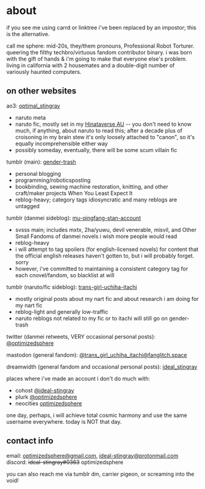 # about
if you see me using carrd or linktree i've been replaced by an impostor; this is the alternative.

call me sphere: mid-20s, they/them pronouns, Professional Robot Torturer.  queering the filthy techbro/virtuous fandom contributor binary.  i was born with the gift of hands & i'm going to make that everyone else's problem.  living in california with 2 housemates and a double-digit number of variously haunted computers.

## on other websites

ao3: [optimal_stingray](https://archiveofourown.org/users/optimal_stingray)
* naruto meta
* naruto fic, mostly set in my [Hinataverse AU](https://archiveofourown.org/series/2600881) -- you don't need to know much, if anything, about naruto to read this; after a decade plus of croisoning in my brain stew it's only loosely attached to "canon", so it's equally incomprehensible either way
* possibly someday, eventually, there will be some scum villain fic

tumblr (main): [gender-trash](https://gender-trash.tumblr.com)
* personal blogging
* programming/roboticsposting
* bookbinding, sewing machine restoration, knitting, and other craft/maker projects When You Least Expect It
* reblog-heavy; category tags idiosyncratic and many reblogs are untagged

tumblr (danmei sideblog): [mu-qingfang-stan-account](https://mu-qingfang-stan-account.tumblr.com)
* svsss main; includes mxtx, 2ha/yuwu, devil venerable, misvil, and Other Small Fandoms of danmei novels i wish more people would read
* reblog-heavy
* i will attempt to tag spoilers (for english-licensed novels) for content that the official english releases haven't gotten to, but i will probably forget. sorry
* however, i've committed to maintaining a consistent category tag for each cnovel/fandom, so blacklist at will

tumblr (naruto/fic sideblog): [trans-girl-uchiha-itachi](https://trans-girl-uchiha-itachi.tumblr.com)
* mostly original posts about my nart fic and about research i am doing for my nart fic
* reblog-light and generally low-traffic
* naruto reblogs not related to my fic or to itachi will still go on gender-trash

twitter (danmei retweets, VERY occasional personal posts): [@optimizedsphere](https://twitter.com/optimizedsphere)

mastodon (general fandom): [@trans_girl_uchiha_itachi@fanglitch.space](https://fanglitch.space/@trans_girl_uchiha_itachi)

dreamwidth (general fandom and occasional personal posts): [ideal_stingray](https://ideal-stingray.dreamwidth.org)

places where i've made an account i don't do much with:
* cohost [@ideal-stingray](https://cohost.org/ideal-stingray)
* plurk [@optimizedsphere](https://www.plurk.com/optimizedsphere)
* neocities [optimizedsphere](https://optimizedsphere.neocities.org)

one day, perhaps, i will achieve total cosmic harmony and use the same username everywhere.  today is NOT that day.

## contact info

email: optimizedsphere@gmail.com, ideal-stingray@protonmail.com
discord: ~~ideal-stingray#0363~~ optimizedsphere

you can also reach me via tumblr dm, carrier pigeon, or screaming into the void!
